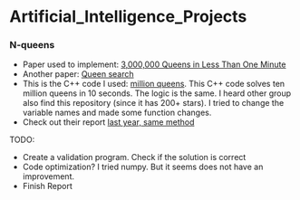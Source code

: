 # Artificial_Intelligence_Projects
### N-queens
*  Paper used to implement: [3,000,000  Queens in Less Than One Minute](https://dl.acm.org/doi/pdf/10.1145/122319.122325)   
*  Another paper: [Queen search](https://pdfs.semanticscholar.org/79d2/fa13d4a5cfc02ff6936b6083bb620e4e0ce1.pdf)
*  This is the C++ code I used: [million queens](https://github.com/yanshengjia/artificial-intelligence/tree/master/million-queens). This C++ code solves ten million queens in 10 seconds. The logic is the same. I heard other group also find this repository (since it has 200+ stars). I tried to change the variable names and made some function changes.
*  Check out their report [last year, same method](https://github.com/deepweaver/1MillionQueens?fbclid=IwAR0IZCpTpz5FtJxxu97-wK8zxpj3MdOLPi9hHkVIOTWSazbvGt_uVFxtxgc)    
    
    
TODO:   
* Create a validation program. Check if the solution is correct 
* Code optimization? I tried numpy. But it seems does not have an improvement.
* Finish Report


